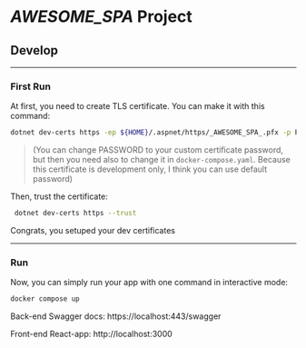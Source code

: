 # _AWESOME_SPA_ Project

## Develop

---

### First Run

At first, you need to create TLS certificate. You can make it with this command:

```sh
dotnet dev-certs https -ep ${HOME}/.aspnet/https/_AWESOME_SPA_.pfx -p PASSWORD
```

> (You can change PASSWORD to your custom certificate password, but then you need also to change it in `docker-compose.yaml`. Because this certificate is development only, I think you can use default password)

Then, trust the certificate:

```sh
 dotnet dev-certs https --trust
```

Congrats, you setuped your dev certificates

---

### Run

Now, you can simply run your app with one command in interactive mode:

```sh
docker compose up
```

<!--#if(EnableSwaggerSupport) -->

Back-end Swagger docs: https://localhost:443/swagger

<!--#endif -->

<!--#if(UseReact) -->

Front-end React-app: http://localhost:3000

<!--#endif -->
